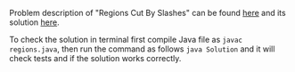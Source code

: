 Problem description of "Regions Cut By Slashes" can be found [here](https://leetcode.com/problems/regions-cut-by-slashes/description/) and its solution [here](https://github.com/aurimas13/Solutions-To-Problems/blob/main/LeetCode/Java%20Solutions/Regions%20Cut%20By%20Slashes/regions.java).

To check the solution in terminal first compile Java file as `javac regions.java`, then run the command as follows `java Solution` and it will check tests and if the solution works correctly.